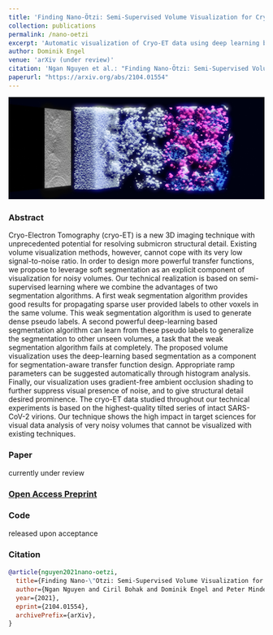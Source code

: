 ```yaml
---
title: 'Finding Nano-Ötzi: Semi-Supervised Volume Visualization for Cryo-Electron Tomography'
collection: publications
permalink: /nano-oetzi
excerpt: 'Automatic visualization of Cryo-ET data using deep learning based 3D segmentation'
author: Dominik Engel
venue: 'arXiv (under review)'
citation: 'Ngan Nguyen et al.: "Finding Nano-Ötzi: Semi-Supervised Volume Visualization for Cryo-Electron Tomography", arXiv:2104.01554'
paperurl: "https://arxiv.org/abs/2104.01554"
---
```



![DVAO Teaser](images/nano-oetzi-teaser.png)

### Abstract
Cryo-Electron Tomography (cryo-ET) is a new 3D imaging technique with unprecedented potential for resolving submicron structural detail. Existing volume visualization methods, however, cannot cope with its very low signal-to-noise ratio. In order to design more powerful transfer functions, we propose to leverage soft segmentation as an explicit component of visualization for noisy volumes. Our technical realization is based on semi-supervised learning where we combine the advantages of two segmentation algorithms. A first weak segmentation algorithm provides good results for propagating sparse user provided labels to other voxels in the same volume. This weak segmentation algorithm is used to generate dense pseudo labels. A second powerful deep-learning based segmentation algorithm can learn from these pseudo labels to generalize the segmentation to other unseen volumes, a task that the weak segmentation algorithm fails at completely. The proposed volume visualization uses the deep-learning based segmentation as a component for segmentation-aware transfer function design. Appropriate ramp parameters can be suggested automatically through histogram analysis. Finally, our visualization uses gradient-free ambient occlusion shading to further suppress visual presence of noise, and to give structural detail desired prominence. The cryo-ET data studied throughout our technical experiments is based on the highest-quality tilted series of intact SARS-CoV-2 virions. Our technique shows the high impact in target sciences for visual data analysis of very noisy volumes that cannot be visualized with existing techniques.

### Paper
currently under review
### [Open Access Preprint](https://arxiv.org/abs/2104.01554)
### Code
released upon acceptance

### Citation

```bibtex
@article{nguyen2021nano-oetzi,
  title={Finding Nano-\"Otzi: Semi-Supervised Volume Visualization for Cryo-Electron Tomography},
  author={Ngan Nguyen and Ciril Bohak and Dominik Engel and Peter Mindek and Ondřej Strnad and Peter Wonka and Sai Li and Timo Ropinski and Ivan Viola},
  year={2021},
  eprint={2104.01554},
  archivePrefix={arXiv},
}
```
